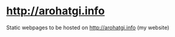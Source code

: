http://arohatgi.info
====================

Static webpages to be hosted on http://arohatgi.info (my website)

